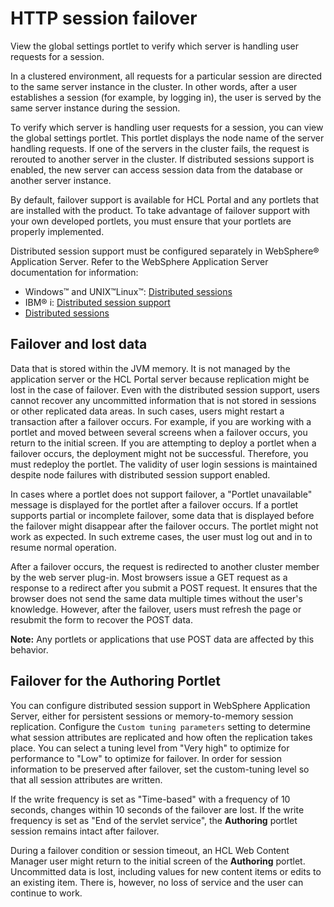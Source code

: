# HTTP session failover

View the global settings portlet to verify which server is handling user requests for a session.

In a clustered environment, all requests for a particular session are directed to the same server instance in the cluster. In other words, after a user establishes a session \(for example, by logging in\), the user is served by the same server instance during the session.

To verify which server is handling user requests for a session, you can view the global settings portlet. This portlet displays the node name of the server handling requests. If one of the servers in the cluster fails, the request is rerouted to another server in the cluster. If distributed sessions support is enabled, the new server can access session data from the database or another server instance.

By default, failover support is available for HCL Portal and any portlets that are installed with the product. To take advantage of failover support with your own developed portlets, you must ensure that your portlets are properly implemented.

Distributed session support must be configured separately in WebSphere® Application Server. Refer to the WebSphere Application Server documentation for information:

-   Windows™ and UNIX™Linux™: [Distributed sessions](http://pic.dhe.ibm.com/infocenter/wasinfo/v8r5/index.jsp?topic=%2Fcom.ibm.websphere.base.doc%2Fae%2Fcprs_persistent_sessions.html)
-   IBM® i: [Distributed session support](http://pic.dhe.ibm.com/infocenter/wasinfo/v8r5/index.jsp?topic=%2Fcom.ibm.websphere.base.iseries.doc%2Fae%2Fcprs_persistent_sessions.html)
-   [Distributed sessions](http://pic.dhe.ibm.com/infocenter/wasinfo/v8r5/index.jsp?topic=%2Fcom.ibm.websphere.base.iseries.doc%2Fae%2Fcprs_persistent_sessions.html)

## Failover and lost data

Data that is stored within the JVM memory. It is not managed by the application server or the HCL Portal server because replication might be lost in the case of failover. Even with the distributed session support, users cannot recover any uncommitted information that is not stored in sessions or other replicated data areas. In such cases, users might restart a transaction after a failover occurs. For example, if you are working with a portlet and moved between several screens when a failover occurs, you return to the initial screen. If you are attempting to deploy a portlet when a failover occurs, the deployment might not be successful. Therefore, you must redeploy the portlet. The validity of user login sessions is maintained despite node failures with distributed session support enabled.

In cases where a portlet does not support failover, a "Portlet unavailable" message is displayed for the portlet after a failover occurs. If a portlet supports partial or incomplete failover, some data that is displayed before the failover might disappear after the failover occurs. The portlet might not work as expected. In such extreme cases, the user must log out and in to resume normal operation.

After a failover occurs, the request is redirected to another cluster member by the web server plug-in. Most browsers issue a GET request as a response to a redirect after you submit a POST request. It ensures that the browser does not send the same data multiple times without the user's knowledge. However, after the failover, users must refresh the page or resubmit the form to recover the POST data.

**Note:** Any portlets or applications that use POST data are affected by this behavior.

## Failover for the Authoring Portlet

You can configure distributed session support in WebSphere Application Server, either for persistent sessions or memory-to-memory session replication. Configure the `Custom tuning parameters` setting to determine what session attributes are replicated and how often the replication takes place. You can select a tuning level from "Very high" to optimize for performance to "Low" to optimize for failover. In order for session information to be preserved after failover, set the custom-tuning level so that all session attributes are written.

If the write frequency is set as "Time-based" with a frequency of 10 seconds, changes within 10 seconds of the failover are lost. If the write frequency is set as "End of the servlet service", the **Authoring** portlet session remains intact after failover.

During a failover condition or session timeout, an HCL Web Content Manager user might return to the initial screen of the **Authoring** portlet. Uncommitted data is lost, including values for new content items or edits to an existing item. There is, however, no loss of service and the user can continue to work.

